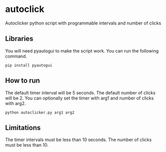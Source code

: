 # autoclick
Autoclicker python script with programmable intervals and number of clicks

## Libraries
You will need pyautogui to make the script work.
You can run the following command.
```console
pip install pyautogui
```
## How to run
The default timer interval will be 5 seconds.
The default number of clicks will be 2.
You can optionally set the timer with arg1 and number of clicks with arg2.
```console
python autoclicker.py arg1 arg2
```
## Limitations
The timer intervals must be less than 10 seconds.
The number of clicks must be less than 10.

